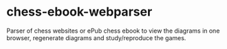 # chess-ebook-webparser
Parser of chess websites or ePub chess ebook to view the diagrams in one browser, regenerate diagrams and study/reproduce the games.
